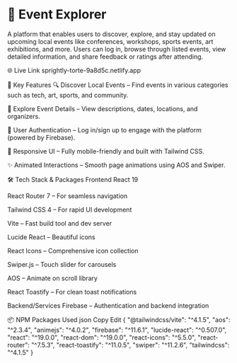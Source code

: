 # 🎉 Event Explorer
A platform that enables users to discover, explore, and stay updated on upcoming local events like conferences, workshops, sports events, art exhibitions, and more. Users can log in, browse through listed events, view detailed information, and share feedback or ratings after attending.

🌐 Live Link
sprightly-torte-9a8d5c.netlify.app

🚀 Key Features
🔍 Discover Local Events – Find events in various categories such as tech, art, sports, and community.

🧭 Explore Event Details – View descriptions, dates, locations, and organizers.

👤 User Authentication – Log in/sign up to engage with the platform (powered by Firebase).

📱 Responsive UI – Fully mobile-friendly and built with Tailwind CSS.

✨ Animated Interactions – Smooth page animations using AOS and Swiper.

🛠 Tech Stack & Packages
Frontend
React 19

React Router 7 – For seamless navigation

Tailwind CSS 4 – For rapid UI development

Vite – Fast build tool and dev server

Lucide React – Beautiful icons

React Icons – Comprehensive icon collection

Swiper.js – Touch slider for carousels

AOS – Animate on scroll library

React Toastify – For clean toast notifications

Backend/Services
Firebase – Authentication and backend integration

📦 NPM Packages Used
json
Copy
Edit
{
  "@tailwindcss/vite": "^4.1.5",
  "aos": "^2.3.4",
  "animejs": "^4.0.2",
  "firebase": "^11.6.1",
  "lucide-react": "^0.507.0",
  "react": "^19.0.0",
  "react-dom": "^19.0.0",
  "react-icons": "^5.5.0",
  "react-router": "^7.5.3",
  "react-toastify": "^11.0.5",
  "swiper": "^11.2.6",
  "tailwindcss": "^4.1.5"
}